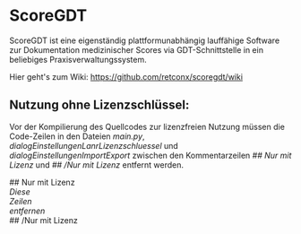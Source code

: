 # ScoreGDT
ScoreGDT ist eine eigenständig plattformunabhängig lauffähige Software zur Dokumentation medizinischer Scores via GDT-Schnittstelle in ein beliebiges Praxisverwaltungssystem.

Hier geht's zum Wiki: https://github.com/retconx/scoregdt/wiki

## Nutzung ohne Lizenzschlüssel:
Vor der Kompilierung des Quellcodes zur lizenzfreien Nutzung müssen die Code-Zeilen in den Dateien _main.py_, _dialogEinstellungenLanrLizenzschluessel_ und _dialogEinstellungenImportExport_ zwischen den Kommentarzeilen _## Nur mit Lizenz_ und _## /Nur mit Lizenz_ entfernt werden.

\#\# Nur mit Lizenz
<br />_Diese
<br />Zeilen
<br />entfernen_
<br />\#\# /Nur mit Lizenz
